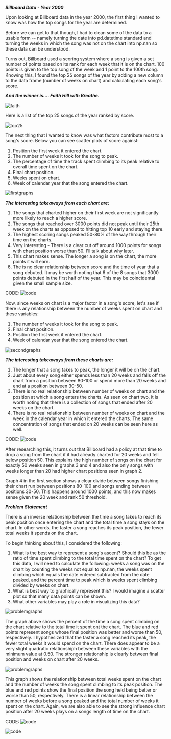 ***Billboard Data - Year 2000***

Upon looking at Billboard data in the year 2000, the first thing I wanted to know was how the top songs for the year are determined. 

Before we can get to that though, I had to clean some of the data to a usable form -- namely turning the date into pd.datetime standard and turning the weeks in 
which the song was not on the chart into np.nan so these data can be understood.


Turns out, Billboard used a scoring system where a song is given a set number of points based on its rank for each week that it is on the chart. 100 points is given to the top song of the week and
1 point to the 100th song. Knowing this, I found the top 25 songs of the year by adding a new column to the data frame (number of weeks on chart) and calculating
each song's score. 

***And the winner is.... Faith Hill with Breathe.***
 
![faith](/images/Faith.png)

Here is a list of the top 25 songs of the year ranked by score. 

![top25](/images/top25.png)

The next thing that I wanted to know was what factors contribute most to a song's score. Below you can see scatter plots of score against:

1. 	Position the first week it entered the chart.
2. 	The number of weeks it took for the song to peak.
3. 	The percentage of time the track spent climbing to its peak relative to overall time spent on the chart.
4. 	Final chart position.
5. 	Weeks spent on chart.
6. 	Week of calendar year that the song entered the chart.

![firstgraphs](/images/set1.png)

***The interesting takeaways from each chart are:***

1. 	The songs that charted higher on their first week are not significantly more likely to reach a higher score.
2. 	The songs that reached over 3000 points did not peak until their 25th week on the charts as opposed to hitting top 10 early and staying there.
3. 	The highest scoring songs peaked 50-80% of the way through their time on the charts.
4. 	Very Interesting - There is a clear cut off around 1000 points for songs with chart position worse than 50. I'll talk about why later.
5. 	This chart makes sense. The longer a song is on the chart, the more points it will earn.
6. 	The is no clear relationship between score and the time of year that a song debuted. It may be worth noting that 6 of the 8 songs that 
	3000 points debuted in the first half of the year. This may be coincidental given the small sample size.

CODE:
![code](/images/4.png)

Now, since weeks on chart is a major factor in a song's score, let's see if there is any relationship between the number of weeks spent on chart
and these variables:

1.	The number of weeks it took for the song to peak.
2.	Final chart position.
3.	Position the first week it entered the chart.
4.	Week of calendar year that the song entered the chart.

![secondgraphs](/images/set2.png)

***The interesting takeaways from these charts are:***

1. The longer that a song takes to peak, the longer it will be on the chart. 
2. Just about every song either spends less than 20 weeks and falls off the chart from a position between 80-100 or spend more than 20 weeks and end at a position between 30-50.
3. There is no real relationship between number of weeks on chart and the position at which a song enters the charts. As seen on chart two, it is worth noting that there is a collection of songs that ended after 20 weeks on the chart.
4. There is no real relationship between number of weeks on chart and the week in the calendar year in which it entered the charts. The same concentration of songs that ended on 20 weeks can be seen here as well.

CODE:
![code](/images/3.png)


After researching this, it turns out that Billboard had a policy at that time to drop a song from the chart if it had already charted for 20 weeks and fell below position 50. This explains the high number of songs on the chart for exactly 50 weeks seen in graphs 3 and 4 and also the only songs with weeks longer than 20 had higher chart positions seen in graph 2.

Graph 4 in the first section shows a clear divide between songs finishing their chart run between positions 80-100 and songs ending between positions 30-50. This happens around 1000 points, and this now makes sense given the 20 week and rank 50 threshold.

***Problem Statement***

There is an inverse relationship between the time a song takes to reach its peak position once entering the chart and the total time a song stays on the chart. In other words, the faster a song reaches its peak position, the fewer total weeks it spends on the chart.

To begin thinking about this, I considered the following:

1.	What is the best way to represent a song's ascent? Should this be as the ratio of time spent climbing to the total time spent on the chart? To get this data, I will need to calculate the following: weeks a song was on the chart by counting the weeks not equal to np.nan, the weeks spent climbing which equals the date entered subtracted from the date peaked, and the percent time to peak which is weeks spent climbing divided by weeks on chart.
2.	What is best way to graphically represent this? I would imagine a scatter plot so that many data points can be shown.
3.	What other variables may play a role in visualizing this data?

![problemgraphs](/images/problem1.png)

The graph above shows the percent of the time a song spent climbing on the chart relative to the total time it spent ont the chart. The blue and red points represent songs whose final position was better and worse than 50, respectively. I hypothesized that the faster a song reached its peak, the fewer total weeks it would spend on the chart. There does appear to be a very slight quadratic relationshiph between these variables with the minimum value at 0.50. The stronger relationship is clearly between final position and weeks on chart after 20 weeks.

![problemgraphs](/images/problem2.png)

This graph shows the relationship between total weeks spent on the chart and the number of weeks the song spent climbing to its peak position. The blue and red points show the final position the song held being better or worse than 50, respectively. There is a linear relationship between the number of weeks before a song peaked and the total number of weeks it spent on the chart. Again, we are also able to see the strong influence chart position after 20 weeks plays on a songs length of time on the chart.

CODE:
![code](/images/2.png)

![code](/images/1.png)

